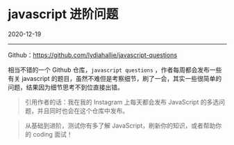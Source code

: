 # javascript 进阶问题

2020-12-19  


---





Github：https://github.com/lydiahallie/javascript-questions

相当不错的一个 Github 仓库，`javascript questions` ，作者每周都会发布一些有关 javascript 的题目，虽然不难但是考察细节，刷了一会，其实一些很简单的问题，结果因为细节思考不到位直接出错。


>引用作者的话：我在我的 Instagram 上每天都会发布 JavaScript 的多选问题，并且同时也会在这个仓库中发布。

>从基础到进阶，测试你有多了解 JavaScript，刷新你的知识，或者帮助你的 coding 面试！ 